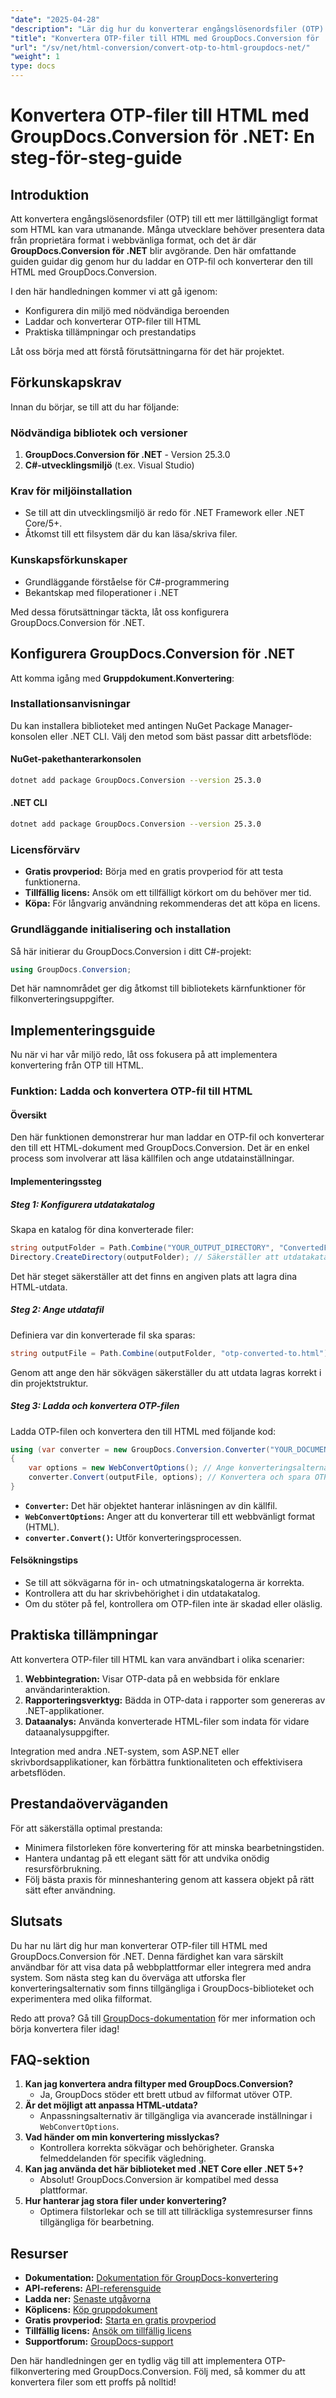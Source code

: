 ```yaml
---
"date": "2025-04-28"
"description": "Lär dig hur du konverterar engångslösenordsfiler (OTP) till HTML med GroupDocs.Conversion för .NET. Följ den här steg-för-steg-guiden för att förenkla datapresentation och förbättra webbintegrationen."
"title": "Konvertera OTP-filer till HTML med GroupDocs.Conversion för .NET – en steg-för-steg-guide"
"url": "/sv/net/html-conversion/convert-otp-to-html-groupdocs-net/"
"weight": 1
type: docs
---
```

# Konvertera OTP-filer till HTML med GroupDocs.Conversion för .NET: En steg-för-steg-guide

## Introduktion

Att konvertera engångslösenordsfiler (OTP) till ett mer lättillgängligt format som HTML kan vara utmanande. Många utvecklare behöver presentera data från proprietära format i webbvänliga format, och det är där **GroupDocs.Conversion för .NET** blir avgörande. Den här omfattande guiden guidar dig genom hur du laddar en OTP-fil och konverterar den till HTML med GroupDocs.Conversion.

I den här handledningen kommer vi att gå igenom:
- Konfigurera din miljö med nödvändiga beroenden
- Laddar och konverterar OTP-filer till HTML
- Praktiska tillämpningar och prestandatips

Låt oss börja med att förstå förutsättningarna för det här projektet.

## Förkunskapskrav

Innan du börjar, se till att du har följande:

### Nödvändiga bibliotek och versioner
1. **GroupDocs.Conversion för .NET** - Version 25.3.0
2. **C#-utvecklingsmiljö** (t.ex. Visual Studio)

### Krav för miljöinstallation
- Se till att din utvecklingsmiljö är redo för .NET Framework eller .NET Core/5+.
- Åtkomst till ett filsystem där du kan läsa/skriva filer.

### Kunskapsförkunskaper
- Grundläggande förståelse för C#-programmering
- Bekantskap med filoperationer i .NET

Med dessa förutsättningar täckta, låt oss konfigurera GroupDocs.Conversion för .NET.

## Konfigurera GroupDocs.Conversion för .NET

Att komma igång med **Gruppdokument.Konvertering**:

### Installationsanvisningar
Du kan installera biblioteket med antingen NuGet Package Manager-konsolen eller .NET CLI. Välj den metod som bäst passar ditt arbetsflöde:

#### NuGet-pakethanterarkonsolen
```bash
dotnet add package GroupDocs.Conversion --version 25.3.0
```

#### .NET CLI
```bash
dotnet add package GroupDocs.Conversion --version 25.3.0
```

### Licensförvärv
- **Gratis provperiod:** Börja med en gratis provperiod för att testa funktionerna.
- **Tillfällig licens:** Ansök om ett tillfälligt körkort om du behöver mer tid.
- **Köpa:** För långvarig användning rekommenderas det att köpa en licens.

### Grundläggande initialisering och installation
Så här initierar du GroupDocs.Conversion i ditt C#-projekt:

```csharp
using GroupDocs.Conversion;
```

Det här namnområdet ger dig åtkomst till bibliotekets kärnfunktioner för filkonverteringsuppgifter.

## Implementeringsguide
Nu när vi har vår miljö redo, låt oss fokusera på att implementera konvertering från OTP till HTML.

### Funktion: Ladda och konvertera OTP-fil till HTML

#### Översikt
Den här funktionen demonstrerar hur man laddar en OTP-fil och konverterar den till ett HTML-dokument med GroupDocs.Conversion. Det är en enkel process som involverar att läsa källfilen och ange utdatainställningar.

#### Implementeringssteg
##### Steg 1: Konfigurera utdatakatalog
Skapa en katalog för dina konverterade filer:

```csharp
string outputFolder = Path.Combine("YOUR_OUTPUT_DIRECTORY", "ConvertedFiles");
Directory.CreateDirectory(outputFolder); // Säkerställer att utdatakatalogen finns
```

Det här steget säkerställer att det finns en angiven plats att lagra dina HTML-utdata.

##### Steg 2: Ange utdatafil
Definiera var din konverterade fil ska sparas:

```csharp
string outputFile = Path.Combine(outputFolder, "otp-converted-to.html");
```

Genom att ange den här sökvägen säkerställer du att utdata lagras korrekt i din projektstruktur.

##### Steg 3: Ladda och konvertera OTP-filen
Ladda OTP-filen och konvertera den till HTML med följande kod:

```csharp
using (var converter = new GroupDocs.Conversion.Converter("YOUR_DOCUMENT_DIRECTORY\\sample.otp"))
{
    var options = new WebConvertOptions(); // Ange konverteringsalternativ för HTML-format
    converter.Convert(outputFile, options); // Konvertera och spara OTP-filen som ett HTML-dokument
}
```
- **`Converter`:** Det här objektet hanterar inläsningen av din källfil.
- **`WebConvertOptions`:** Anger att du konverterar till ett webbvänligt format (HTML).
- **`converter.Convert()`:** Utför konverteringsprocessen.

#### Felsökningstips
- Se till att sökvägarna för in- och utmatningskatalogerna är korrekta.
- Kontrollera att du har skrivbehörighet i din utdatakatalog.
- Om du stöter på fel, kontrollera om OTP-filen inte är skadad eller oläslig.

## Praktiska tillämpningar
Att konvertera OTP-filer till HTML kan vara användbart i olika scenarier:
1. **Webbintegration:** Visar OTP-data på en webbsida för enklare användarinteraktion.
2. **Rapporteringsverktyg:** Bädda in OTP-data i rapporter som genereras av .NET-applikationer.
3. **Dataanalys:** Använda konverterade HTML-filer som indata för vidare dataanalysuppgifter.

Integration med andra .NET-system, som ASP.NET eller skrivbordsapplikationer, kan förbättra funktionaliteten och effektivisera arbetsflöden.

## Prestandaöverväganden
För att säkerställa optimal prestanda:
- Minimera filstorleken före konvertering för att minska bearbetningstiden.
- Hantera undantag på ett elegant sätt för att undvika onödig resursförbrukning.
- Följ bästa praxis för minneshantering genom att kassera objekt på rätt sätt efter användning.

## Slutsats
Du har nu lärt dig hur man konverterar OTP-filer till HTML med GroupDocs.Conversion för .NET. Denna färdighet kan vara särskilt användbar för att visa data på webbplattformar eller integrera med andra system. Som nästa steg kan du överväga att utforska fler konverteringsalternativ som finns tillgängliga i GroupDocs-biblioteket och experimentera med olika filformat.

Redo att prova? Gå till [GroupDocs-dokumentation](https://docs.groupdocs.com/conversion/net/) för mer information och börja konvertera filer idag!

## FAQ-sektion
1. **Kan jag konvertera andra filtyper med GroupDocs.Conversion?**
   - Ja, GroupDocs stöder ett brett utbud av filformat utöver OTP.
2. **Är det möjligt att anpassa HTML-utdata?**
   - Anpassningsalternativ är tillgängliga via avancerade inställningar i `WebConvertOptions`.
3. **Vad händer om min konvertering misslyckas?**
   - Kontrollera korrekta sökvägar och behörigheter. Granska felmeddelanden för specifik vägledning.
4. **Kan jag använda det här biblioteket med .NET Core eller .NET 5+?**
   - Absolut! GroupDocs.Conversion är kompatibel med dessa plattformar.
5. **Hur hanterar jag stora filer under konvertering?**
   - Optimera filstorlekar och se till att tillräckliga systemresurser finns tillgängliga för bearbetning.

## Resurser
- **Dokumentation:** [Dokumentation för GroupDocs-konvertering](https://docs.groupdocs.com/conversion/net/)
- **API-referens:** [API-referensguide](https://reference.groupdocs.com/conversion/net/)
- **Ladda ner:** [Senaste utgåvorna](https://releases.groupdocs.com/conversion/net/)
- **Köplicens:** [Köp gruppdokument](https://purchase.groupdocs.com/buy)
- **Gratis provperiod:** [Starta en gratis provperiod](https://releases.groupdocs.com/conversion/net/)
- **Tillfällig licens:** [Ansök om tillfällig licens](https://purchase.groupdocs.com/temporary-license/)
- **Supportforum:** [GroupDocs-support](https://forum.groupdocs.com/c/conversion/10)

Den här handledningen ger en tydlig väg till att implementera OTP-filkonvertering med GroupDocs.Conversion. Följ med, så kommer du att konvertera filer som ett proffs på nolltid!
